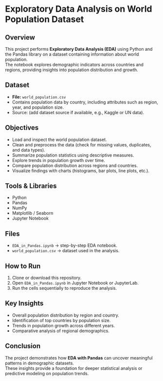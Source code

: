 # Exploratory Data Analysis on World Population Dataset

## Overview
This project performs **Exploratory Data Analysis (EDA)** using Python and the Pandas library on a dataset containing information about world population.  
The notebook explores demographic indicators across countries and regions, providing insights into population distribution and growth.

## Dataset
- **File:** `world_population.csv`  
- Contains population data by country, including attributes such as region, year, and population size.  
- Source: (add dataset source if available, e.g., Kaggle or UN data).

## Objectives
- Load and inspect the world population dataset.
- Clean and preprocess the data (check for missing values, duplicates, and data types).
- Summarize population statistics using descriptive measures.
- Explore trends in population growth over time.
- Compare population distribution across regions and countries.
- Visualize findings with charts (histograms, bar plots, line plots, etc.).

## Tools & Libraries
- Python  
- Pandas  
- NumPy  
- Matplotlib / Seaborn  
- Jupyter Notebook

## Files
- `EDA_in_Pandas.ipynb` → step-by-step EDA notebook.  
- `world_population.csv` → dataset used in the analysis.  

## How to Run
1. Clone or download this repository.  
2. Open `EDA_in_Pandas.ipynb` in Jupyter Notebook or JupyterLab.  
3. Run the cells sequentially to reproduce the analysis.  

## Key Insights
- Overall population distribution by region and country.  
- Identification of top countries by population size.  
- Trends in population growth across different years.  
- Comparative analysis of regional demographics.  

## Conclusion
The project demonstrates how **EDA with Pandas** can uncover meaningful patterns in demographic datasets.  
These insights provide a foundation for deeper statistical analysis or predictive modeling on population trends.
